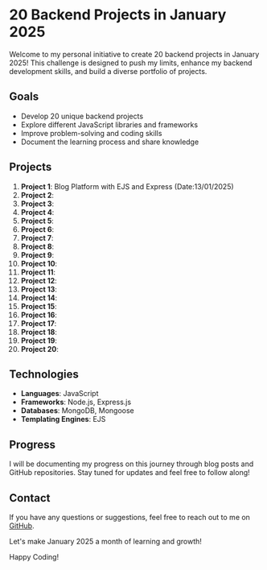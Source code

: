 # 20 Backend Projects in January 2025

Welcome to my personal initiative to create 20 backend projects in January 2025! This challenge is designed to push my limits, enhance my backend development skills, and build a diverse portfolio of projects.

## Goals

- Develop 20 unique backend projects
- Explore different JavaScript libraries and frameworks
- Improve problem-solving and coding skills
- Document the learning process and share knowledge

## Projects

01.  **Project 1**: Blog Platform with EJS and Express (Date:13/01/2025)
02.  **Project 2**: 
03.  **Project 3**: 
04.  **Project 4**: 
05.  **Project 5**: 
06.  **Project 6**: 
07.  **Project 7**: 
08.  **Project 8**: 
09.  **Project 9**: 
10. **Project 10**: 
11. **Project 11**: 
12. **Project 12**: 
13. **Project 13**: 
14. **Project 14**: 
15. **Project 15**: 
16. **Project 16**: 
17. **Project 17**: 
18. **Project 18**: 
19. **Project 19**: 
20. **Project 20**: 

## Technologies

- **Languages**: JavaScript
- **Frameworks**: Node.js, Express.js
- **Databases**: MongoDB, Mongoose
- **Templating Engines**: EJS

## Progress

I will be documenting my progress on this journey through blog posts and GitHub repositories. Stay tuned for updates and feel free to follow along!

## Contact

If you have any questions or suggestions, feel free to reach out to me on [GitHub](https://github.com/rahul-dhundhwal/).

Let's make January 2025 a month of learning and growth!

Happy Coding!
